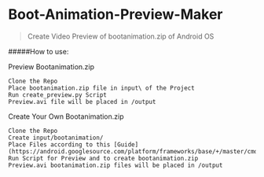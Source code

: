 # Boot-Animation-Preview-Maker
>Create Video Preview of bootanimation.zip of Android OS

#####How to use:

Preview Bootanimation.zip

```
Clone the Repo
Place bootanimation.zip file in input\ of the Project
Run create_preview.py Script
Preview.avi file will be placed in /output
```

Create Your Own Bootanimation.zip

```
Clone the Repo
Create input/bootanimation/
Place Files according to this [Guide](https://android.googlesource.com/platform/frameworks/base/+/master/cmds/bootanimation/FORMAT.md)
Run Script for Preview and to create bootanimation.zip
Preview.avi bootanimation.zip files will be placed in /output
```